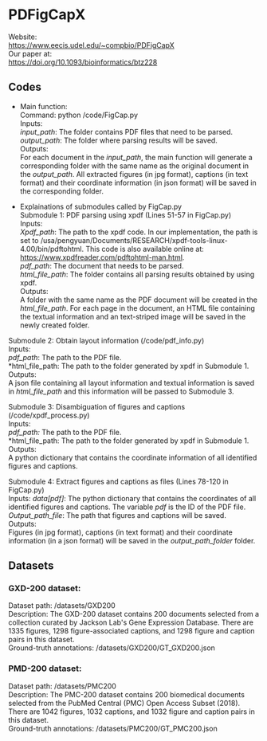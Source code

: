 # PDFigCapX
Website:  
https://www.eecis.udel.edu/~compbio/PDFigCapX  
Our paper at:  
https://doi.org/10.1093/bioinformatics/btz228  

## Codes 
* Main function:  
Command: python /code/FigCap.py  
Inputs:  
*input_path*: The folder contains PDF files that need to be parsed.  
*output_path*: The folder where parsing results will be saved.  
Outputs:  
For each document in the *input_path*, the main function will generate a corresponding folder with the same name as the original document in the *output_path*. All extracted figures (in jpg format), captions (in text format) and their coordinate information (in json format) will be saved in the corresponding folder.  

* Explainations of submodules called by FigCap.py  
Submodule 1: PDF parsing using xpdf (Lines 51-57 in FigCap.py)  
Inputs:  
*Xpdf_path*: The path to the xpdf code. In our implementation, the path is set to /usa/pengyuan/Documents/RESEARCH/xpdf-tools-linux-4.00/bin/pdftohtml. This code is also available online at: https://www.xpdfreader.com/pdftohtml-man.html.  
*pdf_path*: The document that needs to be parsed.  
*html_file_path*: The folder contains all parsing results obtained by using xpdf.  
Outputs:  
A folder with the same name as the PDF document will be created in the *html_file_path*. For each page in the document, an HTML file containing the textual information and an text-striped image will be saved in the newly created folder.  

Submodule 2: Obtain layout information (/code/pdf_info.py)  
Inputs:  
*pdf_path*: The path to the PDF file.  
*html_file_path: The path to the folder generated by xpdf in Submodule 1.  
Outputs:  
A json file containing all layout information and textual information is saved in *html_file_path* and this information will be passed to Submodule 3.  

Submodule 3: Disambiguation of figures and captions (/code/xpdf_process.py)  
Inputs:  
*pdf_path:* The path to the PDF file.  
*html_file_path: The path to the folder generated by xpdf in Submodule 1.  
Outputs:  
A python dictionary that contains the coordinate information of all identified figures and captions.  

Submodule 4: Extract figures and captions as files (Lines 78-120 in FigCap.py)  
Inputs:
*data[pdf]*: The python dictionary that contains the coordinates of all identified figures and captions. The variable *pdf* is the ID of the PDF file.  
*Output_path_file*: The path that figures and captions will be saved.  
Outputs:  
Figures (in jpg format), captions (in text format) and their coordinate information (in a json format) will be saved in the *output_path_folder* folder.  

## Datasets
### GXD-200 dataset:  
Dataset path: /datasets/GXD200  
Description: The GXD-200 dataset contains 200 documents selected from a collection curated by Jackson Lab's Gene Expression Database. There are 1335 figures, 1298 figure-associated captions, and 1298 figure and caption pairs in this dataset.  
Ground-truth annotations: /datasets/GXD200/GT_GXD200.json  

### PMD-200 dataset:
Dataset path: /datasets/PMC200  
Description: The PMC-200 dataset contains 200 biomedical documents selected from the PubMed Central (PMC) Open Access Subset (2018). There are 1042 figures, 1032 captions, and 1032 figure and caption pairs in this dataset.  
Ground-truth annotations: /datasets/PMC200/GT_PMC200.json  

